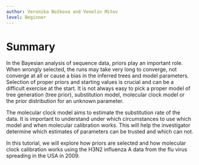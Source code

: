 ```yaml
---
author: Veronika Boškova and Venelin Mitov
level: Beginner
---
```



# Summary

In the Bayesian analysis of sequence data, priors play an important role. When wrongly selected, the runs may take very long to converge, not converge at all or cause a bias in the inferred trees and model parameters. Selection of proper priors and starting values is crucial and can be a difficult exercise at the start. It is not always easy to pick a proper model of tree generation (tree prior), substitution model, molecular clock model or the prior distribution for an unknown parameter. 

The molecular clock model aims to estimate the substitution rate of the data. It is important to understand under which circumstances to use which model and when molecular calibration works. This will help the investigator determine which estimates of parameters can be trusted and which can not.

In this tutorial, we will explore how priors are selected and how molecular clock calibration works using the H3N2 influenza A data from the flu virus spreading in the USA in 2009. 
